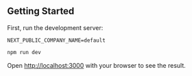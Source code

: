 ## Getting Started

First, run the development server:

```.env
NEXT_PUBLIC_COMPANY_NAME=default
```

```bash
npm run dev
```

Open [http://localhost:3000](http://localhost:3000) with your browser to see the result.

